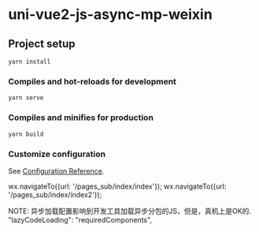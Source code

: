 # uni-vue2-js-async-mp-weixin

## Project setup
```
yarn install
```

### Compiles and hot-reloads for development
```
yarn serve
```

### Compiles and minifies for production
```
yarn build
```

### Customize configuration
See [Configuration Reference](https://cli.vuejs.org/config/).


wx.navigateTo({url: '/pages_sub/index/index'});
wx.navigateTo({url: '/pages_sub/index/index2'});

NOTE: 异步加载配置影响到开发工具加载异步分包的JS，但是，真机上是OK的.
  "lazyCodeLoading": "requiredComponents",
